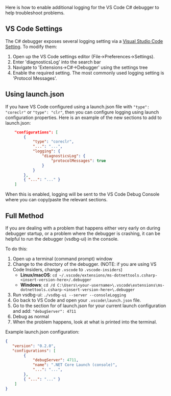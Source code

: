 Here is how to enable additional logging for the VS Code C# debugger to help troubleshoot problems.

## VS Code Settings

The C# debugger exposes several logging setting via a [Visual Studio Code Setting](https://code.visualstudio.com/docs/getstarted/settings). To modify them:
1. Open up the VS Code settings editor (File->Preferences->Settings).
2. Enter 'diagnosticsLog' into the search bar
3. Navigate to 'Extensions->C#->Debugger' using the settings tree
4. Enable the required setting. The most commonly used logging setting is 'Protocol Messages'.

## Using launch.json
If you have VS Code configured using a launch.json file with `"type": "coreclr"` or `"type": "clr"`, then you can configure logging using launch configuration properties. Here is an example of the new sections to add to launch.json:

```json
    "configurations": [
        {
            "type": "coreclr",
            "...": "...",
            "logging": {
                "diagnosticsLog": {
                    "protocolMessages": true
                }
            }
        },
        { "...": "..." }
    ]
```

When this is enabled, logging will be sent to the VS Code Debug Console where you can copy/paste the relevant sections.

## Full Method
If you are dealing with a problem that happens either very early on during debugger startup, or a problem where the debugger is crashing, it can be helpful to run the debugger (vsdbg-ui) in the console.

To do this:

1. Open up a terminal (command prompt) window
2. Change to the directory of the debugger. (NOTE: if you are using VS Code Insiders, change `.vscode` to `.vscode-insiders`)
    * **Linux/macOS**: `cd ~/.vscode/extensions/ms-dotnettools.csharp-<insert-version-here>/.debugger`
    * **Windows**: `cd /d C:\Users\<your-username>\.vscode\extensions\ms-dotnettools.csharp-<insert-version-here>\.debugger`
3. Run vsdbg-ui: `./vsdbg-ui --server --consoleLogging`
4. Go back to VS Code and open your `.vscode\launch.json` file.
5. Go to the section for of launch.json for your current launch configuration and add: `"debugServer": 4711`
6. Debug as normal
7. When the problem happens, look at what is printed into the terminal.

Example launch.json configuration:

```json
{
   "version": "0.2.0",
   "configurations": [
        {
            "debugServer": 4711,
            "name": ".NET Core Launch (console)",
            "...": "...",
        },
        { "...": "..." }
    ]
}
```
